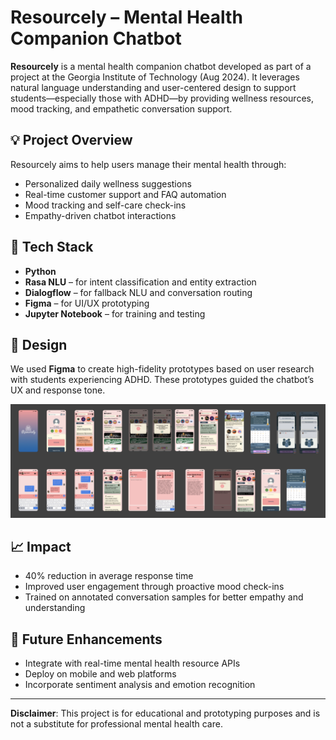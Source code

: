 # Resourcely – Mental Health Companion Chatbot

**Resourcely** is a mental health companion chatbot developed as part of a project at the Georgia Institute of Technology (Aug 2024). It leverages natural language understanding and user-centered design to support students—especially those with ADHD—by providing wellness resources, mood tracking, and empathetic conversation support.

## 💡 Project Overview

Resourcely aims to help users manage their mental health through:

- Personalized daily wellness suggestions
- Real-time customer support and FAQ automation
- Mood tracking and self-care check-ins
- Empathy-driven chatbot interactions

## 🧠 Tech Stack

- **Python**
- **Rasa NLU** – for intent classification and entity extraction
- **Dialogflow** – for fallback NLU and conversation routing
- **Figma** – for UI/UX prototyping
- **Jupyter Notebook** – for training and testing

## 🎨 Design

We used **Figma** to create high-fidelity prototypes based on user research with students experiencing ADHD. These prototypes guided the chatbot’s UX and response tone.

![High-Fidelity Prototype](High-Fidelity%20Prototype.png)

## 📈 Impact

- 40% reduction in average response time
- Improved user engagement through proactive mood check-ins
- Trained on annotated conversation samples for better empathy and understanding

## 🚀 Future Enhancements

- Integrate with real-time mental health resource APIs
- Deploy on mobile and web platforms
- Incorporate sentiment analysis and emotion recognition

---

**Disclaimer**: This project is for educational and prototyping purposes and is not a substitute for professional mental health care.
